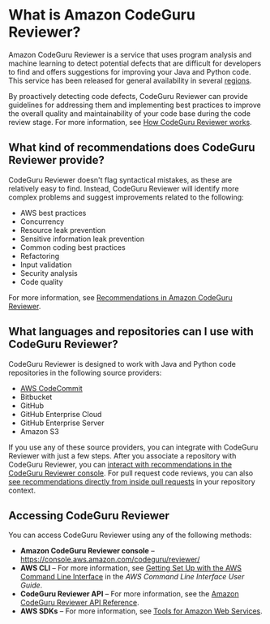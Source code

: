 # What is Amazon CodeGuru Reviewer?<a name="welcome"></a>

Amazon CodeGuru Reviewer is a service that uses program analysis and machine learning to detect potential defects that are difficult for developers to find and offers suggestions for improving your Java and Python code\. This service has been released for general availability in several [regions](https://docs.aws.amazon.com/general/latest/gr/codeguru-reviewer.html)\.

By proactively detecting code defects, CodeGuru Reviewer can provide guidelines for addressing them and implementing best practices to improve the overall quality and maintainability of your code base during the code review stage\. For more information, see [How CodeGuru Reviewer works](how-codeguru-reviewer-works.md)\.

## What kind of recommendations does CodeGuru Reviewer provide?<a name="welcome-recommendations"></a>

CodeGuru Reviewer doesn't flag syntactical mistakes, as these are relatively easy to find\. Instead, CodeGuru Reviewer will identify more complex problems and suggest improvements related to the following: 
+ AWS best practices
+ Concurrency
+ Resource leak prevention
+ Sensitive information leak prevention
+ Common coding best practices
+ Refactoring
+ Input validation
+ Security analysis
+ Code quality

For more information, see [Recommendations in Amazon CodeGuru Reviewer](recommendations.md)\.

## What languages and repositories can I use with CodeGuru Reviewer?<a name="welcome-repositories"></a>

CodeGuru Reviewer is designed to work with Java and Python code repositories in the following source providers:
+ [AWS CodeCommit](https://docs.aws.amazon.com/codecommit/latest/userguide/welcome.html)
+ Bitbucket
+ GitHub
+ GitHub Enterprise Cloud
+ GitHub Enterprise Server
+ Amazon S3

 If you use any of these source providers, you can integrate with CodeGuru Reviewer with just a few steps\. After you associate a repository with CodeGuru Reviewer, you can [interact with recommendations in the CodeGuru Reviewer console](https://docs.aws.amazon.com/codeguru/latest/reviewer-ug/give-feedback-from-code-review-details.html)\. For pull request code reviews, you can also [see recommendations directly from inside pull requests](https://docs.aws.amazon.com/codeguru/latest/reviewer-ug/provide-feedback.html#provide-feedback-in-pull-requests) in your repository context\.

## Accessing CodeGuru Reviewer<a name="accessing_reviewer"></a>

You can access CodeGuru Reviewer using any of the following methods:
+ **Amazon CodeGuru Reviewer console** – [https://console\.aws\.amazon\.com/codeguru/reviewer/](https://console.aws.amazon.com/codeguru/reviewer/)
+ **AWS CLI** – For more information, see [Getting Set Up with the AWS Command Line Interface](https://docs.aws.amazon.com/cli/latest/userguide/cli-chap-getting-set-up.html) in the *AWS Command Line Interface User Guide*\.
+ **CodeGuru Reviewer API** – For more information, see the [Amazon CodeGuru Reviewer API Reference](https://docs.aws.amazon.com/codeguru/latest/reviewer-api/Welcome.html)\.
+ **AWS SDKs** – For more information, see [Tools for Amazon Web Services](http://aws.amazon.com/tools)\.

## <a name="welcome-next-steps"></a>